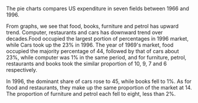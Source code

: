 The pie charts compares US expenditure in seven fields between 1966 and 1996.

From graphs, we see that food, books, furniture and petrol has upward trend. Computer, restaurants and cars has downward trend over  decades.Food occupied the largest portion of percentages in 1996 market, while Cars took up the 23%  in 1996. The year of 1969's market, food occupied the majority percentage of 44, followed by that of cars about 23%, while computer was 1% in the same period, and for furniture, petrol, restaurants and books took the similar proportion of 10, 9, 7 and 6 respectively.

In 1996, the dominant share of cars rose to 45, while books fell to 1%. As for food and restaurants, they make up the same proportion of the market at 14. The proportion of furniture and petrol each fell to eight, less than 2%.

